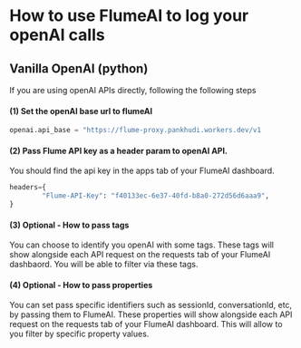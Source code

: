 # How to use FlumeAI to log your openAI calls

## Vanilla OpenAI (python)
If you are using openAI APIs directly, following the following steps

#### (1) Set the openAI base url to flumeAI

```python
openai.api_base = "https://flume-proxy.pankhudi.workers.dev/v1
```

#### (2) Pass Flume API key as a header param to openAI API. 

<normal>You should find the api key in the apps tab of your FlumeAI dashboard.</normal>

```python
headers={
        "Flume-API-Key": "f40133ec-6e37-40fd-b8a0-272d56d6aaa9",
}
```

#### (3) Optional - How to pass tags 

<normal>You can choose to identify you openAI with some tags. These tags will show alongside each API request on the requests tab of your FlumeAI dashbaord. You will be able to filter via these tags.</normal>

#### (4) Optional - How to pass properties 

<normal>You can set pass specific identifiers such as sessionId, conversationId, etc, by passing them to FlumeAI. These properties will show alongside each API request on the requests tab of your FlumeAI dashboard. This will allow to you filter by specific property values.</normal>
